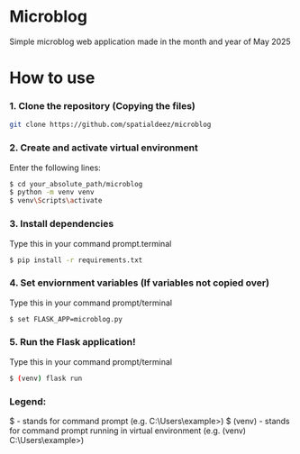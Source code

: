 # Microblog
Simple microblog web application made in the month and year of May 2025

# How to use
### 1. Clone the repository (Copying the files)

```bash
git clone https://github.com/spatialdeez/microblog
```

### 2. Create and activate virtual environment
Enter the following lines:
```bash
$ cd your_absolute_path/microblog
$ python -m venv venv
$ venv\Scripts\activate
```

### 3. Install dependencies
Type this in your command prompt.terminal
```bash
$ pip install -r requirements.txt
```

### 4. Set enviornment variables (If variables not copied over)
Type this in your command prompt/terminal
```bash
$ set FLASK_APP=microblog.py
```

### 5. Run the Flask application!
Type this in your command prompt/terminal
```bash
$ (venv) flask run
```

### Legend:
$ - stands for command prompt (e.g. C:\Users\example>)
$ (venv) - stands for command prompt running in virtual environment (e.g. (venv) C:\Users\example>)